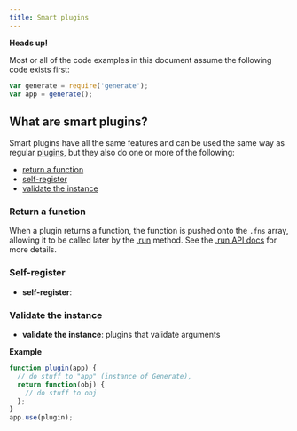 ```yaml
---
title: Smart plugins
---
```


**Heads up!**

Most or all of the code examples in this document assume the following code exists first:

```js
var generate = require('generate');
var app = generate();
```

## What are smart plugins?

Smart plugins have all the same features and can be used the same way as regular [plugins](api/plugins.md), but they also do one or more of the following:

- [return a function](#return-a-function)
- [self-register](#self-register)
- [validate the instance](#validate-the-instance)

### Return a function

When a plugin returns a function, the function is pushed onto the `.fns` array, allowing it to be called later by the [.run](api/run.md) method. See the [.run API docs](api/run.md) for more details.

### Self-register

- **self-register**: 


### Validate the instance

- **validate the instance**: plugins that validate arguments

**Example**

```js
function plugin(app) {
  // do stuff to "app" (instance of Generate),
  return function(obj) {
    // do stuff to obj
  };
}
app.use(plugin);
```


